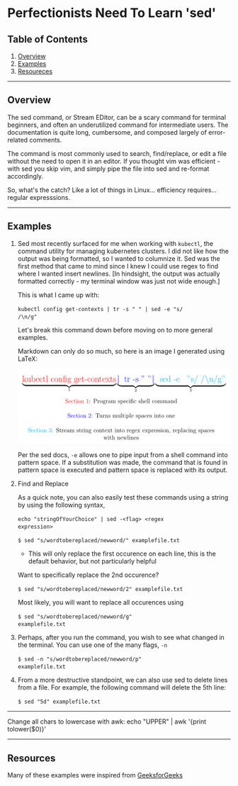 # Perfectionists Need To Learn 'sed'

## Table of Contents

1. [Overview](#overview)
2. [Examples](#examples)
3. [Resoureces](#resoureces)

---

## Overview

The sed command, or Stream EDitor, can be a scary command for terminal beginners, and often an underutilized command for intermediate users. The documentation is quite long, cumbersome, and composed largely of error-related comments.

The command is most commonly used to search, find/replace, or edit a file without the need to open it in an editor. If you thought vim was efficient - with sed you skip vim, and simply pipe the file into sed and re-format accordingly.

So, what's the catch? Like a lot of things in Linux... efficiency requires... regular expresssions.

---

## Examples

1. Sed most recently surfaced for me when working with <code>kubectl</code>, the command utility for managing kubernetes clusters. I did not like how the output was being formatted, so I wanted to columnize it. Sed was the first method that came to mind since I knew I could use regex to find where I wanted insert newlines. [In hindsight, the output was actually formatted correctly - my terminal window was just not wide enough.]

    This is what I came up with:

    <code>kubectl config get-contexts | tr -s " " | sed -e "s/ /\n/g"</code>

    Let's break this command down before moving on to more general examples.

    Markdown can only do so much, so here is an image I generated using LaTeX:

    ![kubectl command anatomy](sed-diagram.png)

    Per the sed docs, <code>-e</code> allows one to pipe input from a shell command into pattern space. If a substitution was made, the command that is found in pattern space is executed and pattern space is replaced with its output.

2. Find and Replace

    As a quick note, you can also easily test these commands using a string by using the following syntax,

    <code>echo "stringOfYourChoice" | sed -&lt;flag&gt; &lt;regex expression&gt; </code>

    <code>$ sed "s/wordtobereplaced/newword/" examplefile.txt</code>
    - This will only replace the first occurence on each line, this is the default behavior, but not particularly helpful

    Want to specifically replace the 2nd occurence?

    <code>$ sed "s/wordtobereplaced/newword/2" examplefile.txt</code>

    Most likely, you will want to replace all occurences using

    <code>$ sed "s/wordtobereplaced/newword/g" examplefile.txt</code>

3. Perhaps, after you run the command, you wish to see what changed in the terminal. You can use one of the many flags, <code>-n</code>

    <code>$ sed -n "s/wordtobereplaced/newword/p" examplefile.txt</code>

4. From a more destructive standpoint, we can also use sed to delete lines from a file. For example, the following command will delete the 5th line:

    <code>$ sed "5d" examplefile.txt</code>


---

Change all chars to lowercase with awk: echo "UPPER" | awk '{print tolower($0)}'

---

## Resources

Many of these examples were inspired from [GeeksforGeeks](https://www.geeksforgeeks.org/sed-command-in-linux-unix-with-examples/)